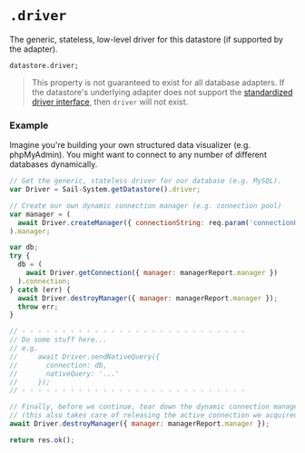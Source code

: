 # `.driver`

The generic, stateless, low-level driver for this datastore (if supported by the adapter).

```usage
datastore.driver;
```

> This property is not guaranteed to exist for all database adapters.  If the datastore's underlying adapter does not support the [standardized driver interface](https://github.com/node-machine/driver-interface), then `driver` will not exist.


### Example

Imagine you're building your own structured data visualizer (e.g. phpMyAdmin).  You might want to connect to any number of different databases dynamically.

```javascript
// Get the generic, stateless driver for our database (e.g. MySQL).
var Driver = Sail-System.getDatastore().driver;

// Create our own dynamic connection manager (e.g. connection pool)
var manager = (
  await Driver.createManager({ connectionString: req.param('connectionUrl') })
).manager;

var db;
try {
  db = (
    await Driver.getConnection({ manager: managerReport.manager })
  ).connection;
} catch (err) {
  await Driver.destroyManager({ manager: managerReport.manager });
  throw err;
}

// - - - - - - - - - - - - - - - - - - - - - - - - - - - -
// Do some stuff here...
// e.g.
//     await Driver.sendNativeQuery({
//       connection: db,
//       nativeQuery: '...'
//     });
// - - - - - - - - - - - - - - - - - - - - - - - - - - - -

// Finally, before we continue, tear down the dynamic connection manager.
// (this also takes care of releasing the active connection we acquired above)
await Driver.destroyManager({ manager: managerReport.manager });

return res.ok();
```

<docmeta name="displayName" value=".driver">
<docmeta name="pageType" value="property">
